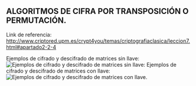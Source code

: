 ## ALGORITMOS DE CIFRA POR TRANSPOSICIÓN O PERMUTACIÓN.

Link de referencia: http://www.criptored.upm.es/crypt4you/temas/criptografiaclasica/leccion7.html#apartado2-2-4

Ejemplos de cifrado y descifrado de matrices sin llave:
![Ejemplos de cifrado y descifrado de matrices sin llave:](https://drive.google.com/uc?export=view&id=1xX0hgLCORqS49XIPMzso-OFfaecP8SxY)
Ejemplos de cifrado y descifrado de matrices con llave:
![Ejemplos de cifrado y descifrado de matrices con llave.](https://drive.google.com/uc?export=view&id=1AA65p_pEyjkLhtDmxtJFtqusMd-NNent)
